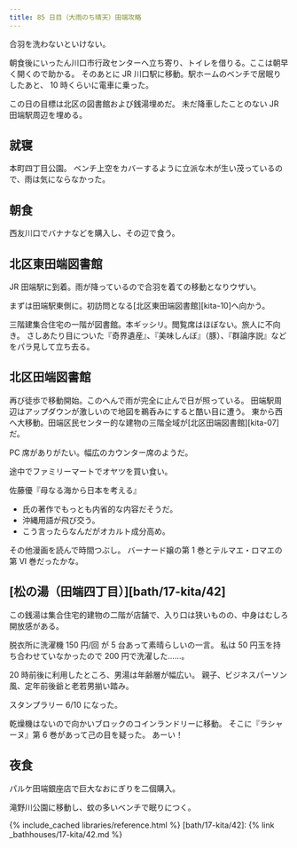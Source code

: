 ```yaml
---
title: 85 日目（大雨のち晴天）田端攻略
---
```


合羽を洗わないといけない。

朝食後にいったん川口市行政センターへ立ち寄り、トイレを借りる。ここは朝早く開くので助かる。
そのあとに JR 川口駅に移動。駅ホームのベンチで居眠りしたあと、
10 時くらいに電車に乗った。

この日の目標は北区の図書館および銭湯埋めだ。
未だ降車したことのない JR 田端駅周辺を埋める。

## 就寝

本町四丁目公園。
ベンチ上空をカバーするように立派な木が生い茂っているので、雨は気にならなかった。

## 朝食

西友川口でバナナなどを購入し、その辺で食う。

## 北区東田端図書館

JR 田端駅に到着。雨が降っているので合羽を着ての移動となりウザい。

まずは田端駅東側に。初訪問となる[北区東田端図書館][kita-10]へ向かう。

三階建集合住宅の一階が図書館。本ギッシリ。閲覧席はほぼない。旅人に不向き。
さしあたり目についた『奇界遺産』、『美味しんぼ』（豚）、『群論序説』などをパラ見して立ち去る。

## 北区田端図書館

再び徒歩で移動開始。このへんで雨が完全に止んで日が照っている。
田端駅周辺はアップダウンが激しいので地図を鵜呑みにすると酷い目に遭う。
東から西へ大移動。田端区民センター的な建物の三階全域が[北区田端図書館][kita-07]だ。

PC 席がありがたい。幅広のカウンター席のようだ。

途中でファミリーマートでオヤツを買い食い。

佐藤優『母なる海から日本を考える』

* 氏の著作でもっとも内省的な内容だそうだ。
* 沖縄用語が飛び交う。
* こう言ったらなんだがオカルト成分高め。

その他漫画を読んで時間つぶし。
バーナード嬢の第 1 巻とテルマエ・ロマエの第 VI 巻だったかな。

## [松の湯（田端四丁目）][bath/17-kita/42]

この銭湯は集合住宅的建物の二階が店舗で、入り口は狭いものの、中身はむしろ開放感がある。

脱衣所に洗濯機 150 円/回 が 5 台あって素晴らしいの一言。
私は 50 円玉を持ち合わせていなかったので 200 円で洗濯した……。

20 時前後に利用したところ、男湯は年齢層が幅広い。
親子、ビジネスパーソン風、定年前後爺と老若男揃い踏み。

スタンプラリー 6/10 になった。

乾燥機はないので向かいブロックのコインランドリーに移動。
そこに『ラシャーヌ』第 6 巻があって己の目を疑った。
あーい！

## 夜食

パルケ田端銀座店で巨大なおにぎりを二個購入。

滝野川公園に移動し、蚊の多いベンチで眠りにつく。

{% include_cached libraries/reference.html %}
[bath/17-kita/42]: {% link _bathhouses/17-kita/42.md %}
